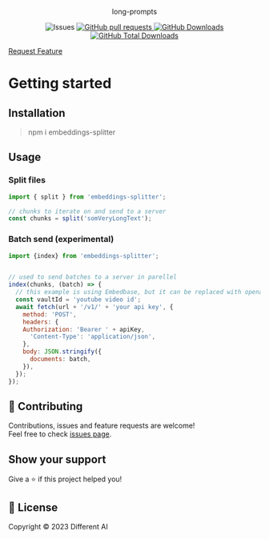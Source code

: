  <p align="center">long-prompts</p>
  <p align="center">
      <img alt="Issues" src="https://img.shields.io/github/issues/hebertcisco/ts-npm-package-boilerplate?style=flat&color=336791" />
    </a>
    <a href="https://github.com/hebertcisco/ts-npm-package-boilerplate/pulls">
      <img alt="GitHub pull requests" src="https://img.shields.io/github/issues-pr/hebertcisco/ts-npm-package-boilerplate?style=flat&color=336791" />
    </a>
     <a href="https://github.com/hebertcisco/ts-npm-package-boilerplate">
      <img alt="GitHub Downloads" src="https://img.shields.io/npm/dw/ts-npm-package-boilerplate?style=flat&color=336791" />
    </a>
    <a href="https://github.com/hebertcisco/ts-npm-package-boilerplate">
      <img alt="GitHub Total Downloads" src="https://img.shields.io/npm/dt/ts-npm-package-boilerplate?color=336791&label=Total%20downloads" />
    </a>

<a href="https://github.com/hebertcisco/ts-npm-package-boilerplate/issues/new/choose">Request Feature</a>

# Getting started

## Installation

> npm i embeddings-splitter

## Usage

### Split files

```js
import { split } from 'embeddings-splitter';

// chunks to iterate on and send to a server
const chunks = split('somVeryLongText');
```

### Batch send (experimental)

```js
import {index} from 'embeddings-splitter';


// used to send batches to a server in parellel
index(chunks, (batch) => {
  // this example is using Embedbase, but it can be replaced with openai.createEmbeddings
  const vaultId = 'youtube video id';
  await fetch(url + '/v1/' + 'your api key', {
    method: 'POST',
    headers: {
    Authorization: 'Bearer ' + apiKey,
      'Content-Type': 'application/json',
    },
    body: JSON.stringify({
      documents: batch,
    }),
  });
});

```

## 🤝 Contributing

Contributions, issues and feature requests are welcome!<br />Feel free to check [issues page](issues).

## Show your support

Give a ⭐️ if this project helped you!

## 📝 License

Copyright © 2023 Different AI
